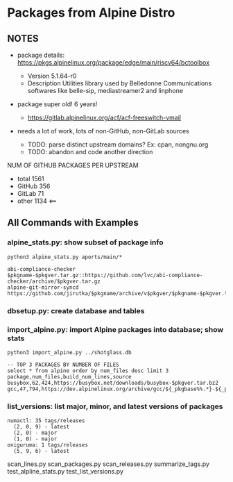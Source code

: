# Packages from Alpine Distro

## NOTES

* package details: https://pkgs.alpinelinux.org/package/edge/main/riscv64/bctoolbox
  * Version	5.1.64-r0
  * Description	Utilities library used by Belledonne Communications softwares like belle-sip, mediastreamer2 and linphone

* package super old! 6 years!
  * https://gitlab.alpinelinux.org/acf/acf-freeswitch-vmail

* needs a lot of work, lots of non-GitHub, non-GitLab sources
  * TODO: parse distinct upstream domains? Ex: cpan, nongnu.org
  * TODO: abandon and code another direction

NUM OF GITHUB PACKAGES PER UPSTREAM
- total 1561
- GitHub 356
- GitLab 71
- other 1134  <==

## All Commands with Examples

### alpine_stats.py: show subset of package info

    python3 alpine_stats.py aports/main/*
    
    abi-compliance-checker $pkgname-$pkgver.tar.gz::https://github.com/lvc/abi-compliance-checker/archive/$pkgver.tar.gz
    alpine-git-mirror-syncd https://github.com/jirutka/$pkgname/archive/v$pkgver/$pkgname-$pkgver.tar.gz

### dbsetup.py: create database and tables

### import_alpine.py: import Alpine packages into database; show stats

    python3 import_alpine.py ../shotglass.db

    -- TOP 3 PACKAGES BY NUMBER OF FILES
    select * from alpine order by num_files desc limit 3
    package,num_files,build_num_lines,source
    busybox,62,424,https://busybox.net/downloads/busybox-$pkgver.tar.bz2
    gcc,47,794,https://dev.alpinelinux.org/archive/gcc/${_pkgbase%%.*}-${_pkgsnap}/gcc-${_pkgbase%%.*}-${_pkgsnap}.tar.xz

### list_versions: list major, minor, and latest versions of packages

    numactl: 35 tags/releases
      (2, 0, 9) - latest
      (2, 0) - major
      (1, 0) - major
    oniguruma: 1 tags/releases
      (5, 9, 6) - latest
      
scan_lines.py
scan_packages.py
scan_releases.py
summarize_tags.py
test_alpline_stats.py
test_list_versions.py
